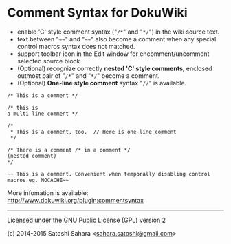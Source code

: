 Comment Syntax for DokuWiki
===========================

* enable 'C' style comment syntax ("`/*`" and "`*/`") in the wiki source text.
* text between "`~~`" and "`~~`" also become a comment when any special control macros syntax does not matched.
* support toolbar icon in the Edit window for encomment/uncomment selected source block.
* (Optional) recognize correctly **nested 'C' style comments**, enclosed outmost pair of "`/*`" and "`*/`" become a comment.
* (Optional) **One-line style comment** syntax "`//`" is available.


```
/* This is a comment */

/* this is 
a multi-line comment */

/*
 * This is a comment, too.  // Here is one-line comment
 */

/* There is a comment /* in a comment */
(nested comment)
*/

~~ This is a comment. Convenient when temporally disabling control macros eg. NOCACHE~~

```

More infomation is available: http://www.dokuwiki.org/plugin:commentsyntax

----
Licensed under the GNU Public License (GPL) version 2

(c) 2014-2015 Satoshi Sahara \<sahara.satoshi@gmail.com>

